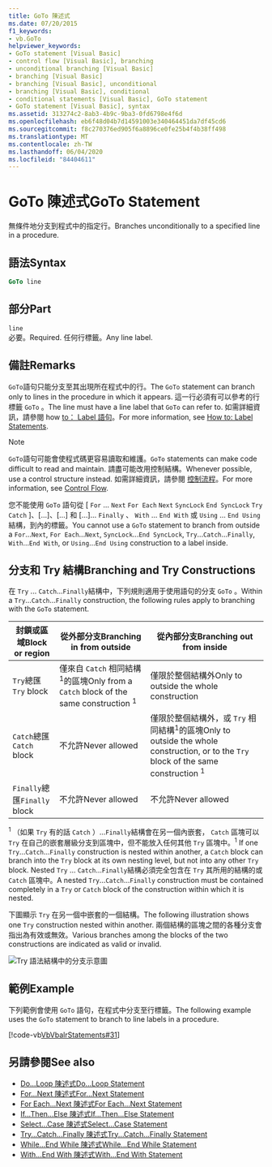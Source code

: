 ```yaml
---
title: GoTo 陳述式
ms.date: 07/20/2015
f1_keywords:
- vb.GoTo
helpviewer_keywords:
- GoTo statement [Visual Basic]
- control flow [Visual Basic], branching
- unconditional branching [Visual Basic]
- branching [Visual Basic]
- branching [Visual Basic], unconditional
- branching [Visual Basic], conditional
- conditional statements [Visual Basic], GoTo statement
- GoTo statement [Visual Basic], syntax
ms.assetid: 313274c2-8ab3-4b9c-9ba3-0fd6798e4f6d
ms.openlocfilehash: eb6f48d04b7d14591003e340464451da7df45cd6
ms.sourcegitcommit: f8c270376ed905f6a8896ce0fe25b4f4b38ff498
ms.translationtype: MT
ms.contentlocale: zh-TW
ms.lasthandoff: 06/04/2020
ms.locfileid: "84404611"
---
```

# <a name="goto-statement"></a><span data-ttu-id="b30a7-102">GoTo 陳述式</span><span class="sxs-lookup"><span data-stu-id="b30a7-102">GoTo Statement</span></span>
<span data-ttu-id="b30a7-103">無條件地分支到程式中的指定行。</span><span class="sxs-lookup"><span data-stu-id="b30a7-103">Branches unconditionally to a specified line in a procedure.</span></span>  
  
## <a name="syntax"></a><span data-ttu-id="b30a7-104">語法</span><span class="sxs-lookup"><span data-stu-id="b30a7-104">Syntax</span></span>  
  
```vb  
GoTo line  
```  
  
## <a name="part"></a><span data-ttu-id="b30a7-105">部分</span><span class="sxs-lookup"><span data-stu-id="b30a7-105">Part</span></span>  
 `line`  
 <span data-ttu-id="b30a7-106">必要。</span><span class="sxs-lookup"><span data-stu-id="b30a7-106">Required.</span></span> <span data-ttu-id="b30a7-107">任何行標籤。</span><span class="sxs-lookup"><span data-stu-id="b30a7-107">Any line label.</span></span>  
  
## <a name="remarks"></a><span data-ttu-id="b30a7-108">備註</span><span class="sxs-lookup"><span data-stu-id="b30a7-108">Remarks</span></span>  
 <span data-ttu-id="b30a7-109">`GoTo`語句只能分支至其出現所在程式中的行。</span><span class="sxs-lookup"><span data-stu-id="b30a7-109">The `GoTo` statement can branch only to lines in the procedure in which it appears.</span></span> <span data-ttu-id="b30a7-110">這一行必須有可以參考的行標籤 `GoTo` 。</span><span class="sxs-lookup"><span data-stu-id="b30a7-110">The line must have a line label that `GoTo` can refer to.</span></span> <span data-ttu-id="b30a7-111">如需詳細資訊，請參閱 how [to： Label 語句](../../programming-guide/program-structure/how-to-label-statements.md)。</span><span class="sxs-lookup"><span data-stu-id="b30a7-111">For more information, see [How to: Label Statements](../../programming-guide/program-structure/how-to-label-statements.md).</span></span>  
  
> [!NOTE]
> <span data-ttu-id="b30a7-112">`GoTo`語句可能會使程式碼更容易讀取和維護。</span><span class="sxs-lookup"><span data-stu-id="b30a7-112">`GoTo` statements can make code difficult to read and maintain.</span></span> <span data-ttu-id="b30a7-113">請盡可能改用控制結構。</span><span class="sxs-lookup"><span data-stu-id="b30a7-113">Whenever possible, use a control structure instead.</span></span> <span data-ttu-id="b30a7-114">如需詳細資訊，請參閱 [控制流程](../../programming-guide/language-features/control-flow/index.md)。</span><span class="sxs-lookup"><span data-stu-id="b30a7-114">For more information, see [Control Flow](../../programming-guide/language-features/control-flow/index.md).</span></span>  
  
 <span data-ttu-id="b30a7-115">您不能使用 `GoTo` 語句從 [ `For` ... `Next` `For Each` `Next` `SyncLock` `End SyncLock` `Try` `Catch` ]、[...]、[...] 和 [...]... `Finally` 、 `With` ... `End With` 或 `Using` ... `End Using` 結構，到內的標籤。</span><span class="sxs-lookup"><span data-stu-id="b30a7-115">You cannot use a `GoTo` statement to branch from outside a `For`...`Next`, `For Each`...`Next`, `SyncLock`...`End SyncLock`, `Try`...`Catch`...`Finally`, `With`...`End With`, or `Using`...`End Using` construction to a label inside.</span></span>  
  
## <a name="branching-and-try-constructions"></a><span data-ttu-id="b30a7-116">分支和 Try 結構</span><span class="sxs-lookup"><span data-stu-id="b30a7-116">Branching and Try Constructions</span></span>  
 <span data-ttu-id="b30a7-117">在 `Try` ... `Catch`...`Finally`結構中，下列規則適用于使用語句的分支 `GoTo` 。</span><span class="sxs-lookup"><span data-stu-id="b30a7-117">Within a `Try`...`Catch`...`Finally` construction, the following rules apply to branching with the `GoTo` statement.</span></span>  
  
|<span data-ttu-id="b30a7-118">封鎖或區域</span><span class="sxs-lookup"><span data-stu-id="b30a7-118">Block or region</span></span>|<span data-ttu-id="b30a7-119">從外部分支</span><span class="sxs-lookup"><span data-stu-id="b30a7-119">Branching in from outside</span></span>|<span data-ttu-id="b30a7-120">從內部分支</span><span class="sxs-lookup"><span data-stu-id="b30a7-120">Branching out from inside</span></span>|  
|---------------------|-------------------------------|-------------------------------|  
|<span data-ttu-id="b30a7-121">`Try`總匯</span><span class="sxs-lookup"><span data-stu-id="b30a7-121">`Try` block</span></span>|<span data-ttu-id="b30a7-122">僅來自 `Catch` 相同結構<sup>1</sup>的區塊</span><span class="sxs-lookup"><span data-stu-id="b30a7-122">Only from a `Catch` block of the same construction <sup>1</sup></span></span>|<span data-ttu-id="b30a7-123">僅限於整個結構外</span><span class="sxs-lookup"><span data-stu-id="b30a7-123">Only to outside the whole construction</span></span>|  
|<span data-ttu-id="b30a7-124">`Catch`總匯</span><span class="sxs-lookup"><span data-stu-id="b30a7-124">`Catch` block</span></span>|<span data-ttu-id="b30a7-125">不允許</span><span class="sxs-lookup"><span data-stu-id="b30a7-125">Never allowed</span></span>|<span data-ttu-id="b30a7-126">僅限於整個結構外，或 `Try` 相同結構<sup>1</sup>的區塊</span><span class="sxs-lookup"><span data-stu-id="b30a7-126">Only to outside the whole construction, or to the `Try` block of the same construction <sup>1</sup></span></span>|  
|<span data-ttu-id="b30a7-127">`Finally`總匯</span><span class="sxs-lookup"><span data-stu-id="b30a7-127">`Finally` block</span></span>|<span data-ttu-id="b30a7-128">不允許</span><span class="sxs-lookup"><span data-stu-id="b30a7-128">Never allowed</span></span>|<span data-ttu-id="b30a7-129">不允許</span><span class="sxs-lookup"><span data-stu-id="b30a7-129">Never allowed</span></span>|  
  
 <span data-ttu-id="b30a7-130"><sup>1</sup> （如果 `Try` 有的話 `Catch` ）...`Finally`結構會在另一個內嵌套， `Catch` 區塊可以 `Try` 在自己的嵌套層級分支到區塊中，但不能放入任何其他 `Try` 區塊中。</span><span class="sxs-lookup"><span data-stu-id="b30a7-130"><sup>1</sup> If one `Try`...`Catch`...`Finally` construction is nested within another, a `Catch` block can branch into the `Try` block at its own nesting level, but not into any other `Try` block.</span></span> <span data-ttu-id="b30a7-131">Nested `Try` ... `Catch`...`Finally`結構必須完全包含在 `Try` 其所用的結構的或 `Catch` 區塊中。</span><span class="sxs-lookup"><span data-stu-id="b30a7-131">A nested `Try`...`Catch`...`Finally` construction must be contained completely in a `Try` or `Catch` block of the construction within which it is nested.</span></span>  
  
 <span data-ttu-id="b30a7-132">下圖顯示 `Try` 在另一個中嵌套的一個結構。</span><span class="sxs-lookup"><span data-stu-id="b30a7-132">The following illustration shows one `Try` construction nested within another.</span></span> <span data-ttu-id="b30a7-133">兩個結構的區塊之間的各種分支會指出為有效或無效。</span><span class="sxs-lookup"><span data-stu-id="b30a7-133">Various branches among the blocks of the two constructions are indicated as valid or invalid.</span></span>  
  
 ![Try 語法結構中的分支示意圖](./media/goto-statement/try-construction-branching.gif)  
  
## <a name="example"></a><span data-ttu-id="b30a7-135">範例</span><span class="sxs-lookup"><span data-stu-id="b30a7-135">Example</span></span>  
 <span data-ttu-id="b30a7-136">下列範例會使用 `GoTo` 語句，在程式中分支至行標籤。</span><span class="sxs-lookup"><span data-stu-id="b30a7-136">The following example uses the `GoTo` statement to branch to line labels in a procedure.</span></span>  
  
 [!code-vb[VbVbalrStatements#31](~/samples/snippets/visualbasic/VS_Snippets_VBCSharp/VbVbalrStatements/VB/Class1.vb#31)]  
  
## <a name="see-also"></a><span data-ttu-id="b30a7-137">另請參閱</span><span class="sxs-lookup"><span data-stu-id="b30a7-137">See also</span></span>

- [<span data-ttu-id="b30a7-138">Do...Loop 陳述式</span><span class="sxs-lookup"><span data-stu-id="b30a7-138">Do...Loop Statement</span></span>](do-loop-statement.md)
- [<span data-ttu-id="b30a7-139">For...Next 陳述式</span><span class="sxs-lookup"><span data-stu-id="b30a7-139">For...Next Statement</span></span>](for-next-statement.md)
- [<span data-ttu-id="b30a7-140">For Each...Next 陳述式</span><span class="sxs-lookup"><span data-stu-id="b30a7-140">For Each...Next Statement</span></span>](for-each-next-statement.md)
- [<span data-ttu-id="b30a7-141">If...Then...Else 陳述式</span><span class="sxs-lookup"><span data-stu-id="b30a7-141">If...Then...Else Statement</span></span>](if-then-else-statement.md)
- [<span data-ttu-id="b30a7-142">Select...Case 陳述式</span><span class="sxs-lookup"><span data-stu-id="b30a7-142">Select...Case Statement</span></span>](select-case-statement.md)
- [<span data-ttu-id="b30a7-143">Try...Catch...Finally 陳述式</span><span class="sxs-lookup"><span data-stu-id="b30a7-143">Try...Catch...Finally Statement</span></span>](try-catch-finally-statement.md)
- [<span data-ttu-id="b30a7-144">While...End While 陳述式</span><span class="sxs-lookup"><span data-stu-id="b30a7-144">While...End While Statement</span></span>](while-end-while-statement.md)
- [<span data-ttu-id="b30a7-145">With...End With 陳述式</span><span class="sxs-lookup"><span data-stu-id="b30a7-145">With...End With Statement</span></span>](with-end-with-statement.md)
